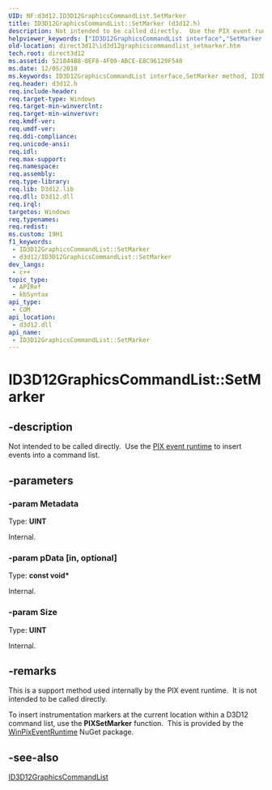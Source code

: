 ```yaml
---
UID: NF:d3d12.ID3D12GraphicsCommandList.SetMarker
title: ID3D12GraphicsCommandList::SetMarker (d3d12.h)
description: Not intended to be called directly.  Use the PIX event runtime to insert events into a command list.
helpviewer_keywords: ["ID3D12GraphicsCommandList interface","SetMarker method","ID3D12GraphicsCommandList.SetMarker","ID3D12GraphicsCommandList::SetMarker","SetMarker","SetMarker method","SetMarker method","ID3D12GraphicsCommandList interface","d3d12/ID3D12GraphicsCommandList::SetMarker","direct3d12.id3d12graphicscommandlist_setmarker"]
old-location: direct3d12\id3d12graphicscommandlist_setmarker.htm
tech.root: direct3d12
ms.assetid: 521844B8-0EF8-4F09-ABCE-E8C96129F548
ms.date: 12/05/2018
ms.keywords: ID3D12GraphicsCommandList interface,SetMarker method, ID3D12GraphicsCommandList.SetMarker, ID3D12GraphicsCommandList::SetMarker, SetMarker, SetMarker method, SetMarker method,ID3D12GraphicsCommandList interface, d3d12/ID3D12GraphicsCommandList::SetMarker, direct3d12.id3d12graphicscommandlist_setmarker
req.header: d3d12.h
req.include-header: 
req.target-type: Windows
req.target-min-winverclnt: 
req.target-min-winversvr: 
req.kmdf-ver: 
req.umdf-ver: 
req.ddi-compliance: 
req.unicode-ansi: 
req.idl: 
req.max-support: 
req.namespace: 
req.assembly: 
req.type-library: 
req.lib: D3d12.lib
req.dll: D3d12.dll
req.irql: 
targetos: Windows
req.typenames: 
req.redist: 
ms.custom: 19H1
f1_keywords:
 - ID3D12GraphicsCommandList::SetMarker
 - d3d12/ID3D12GraphicsCommandList::SetMarker
dev_langs:
 - c++
topic_type:
 - APIRef
 - kbSyntax
api_type:
 - COM
api_location:
 - d3d12.dll
api_name:
 - ID3D12GraphicsCommandList::SetMarker
---
```


# ID3D12GraphicsCommandList::SetMarker


## -description

Not intended to be called directly.  Use the
        <a href="https://devblogs.microsoft.com/pix/winpixeventruntime/">PIX event runtime</a> to insert events into a command list.

## -parameters

### -param Metadata

Type: <b>UINT</b>

Internal.

### -param pData [in, optional]

Type: <b>const void*</b>

Internal.

### -param Size

Type: <b>UINT</b>

Internal.

## -remarks

This is a support method used internally by the PIX event runtime.  It is not intended to be called directly.

To insert instrumentation markers at the current location within a D3D12 command list, use the <b>PIXSetMarker</b> function.  This is provided by the <a href="https://devblogs.microsoft.com/pix/winpixeventruntime/">WinPixEventRuntime</a> NuGet package.

## -see-also

<a href="/windows/desktop/api/d3d12/nn-d3d12-id3d12graphicscommandlist">ID3D12GraphicsCommandList</a>

